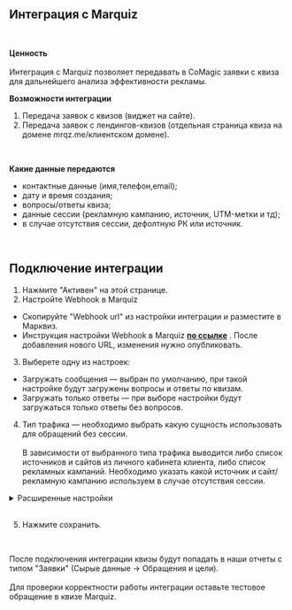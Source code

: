 ## Интеграция с Marquiz 
<br />

**Ценность**  
<br />
Интеграция с Marquiz позволяет передавать в CoMagic заявки с квиза для дальнейшего анализа эффективности рекламы. <br />

**Возможности интеграции**
1. Передача заявок с квизов (виджет на сайте).
2. Передача заявок с лендингов-квизов (отдельная страница квиза на домене mrqz.me/клиентском домене).
<br />

 **Какие данные передаются**
  
- контактные данные (имя,телефон,email);  
- дату и время создания;  
- вопросы/ответы квиза;
- данные сессии (рекламную кампанию, источник, UTM-метки и тд);  
- в случае отсутствия сессии, дефолтную РК или источник.
<br />  

## Подключение интеграции <br />

1. Нажмите "Активен" на этой странице.
2. Настройте Webhook в Marquiz <br />
  - Скопируйте "Webhook url" из настройки интеграции и разместите в Марквиз.<br />  
  - Инструкция настройки Webhook в Marquiz **[по ссылке](https://help.marquiz.ru/article/518)** . После добавления нового URL, изменения нужно опубликовать. <br />

3. Выберете одну из настроек: <br />
  - Загружать сообщения — выбран по умолчанию, при такой настройке будут загружены вопросы и ответы по квизам.<br />
  - Загружать только ответы — при выборе настройки будут загружаться только ответы без вопросов. <br />  
4. Тип трафика — необходимо выбрать какую сущность использовать для обращений без сессии.<br />  
В зависимости от выбранного типа трафика выводится либо список источников и сайтов  из личного кабинета клиента, либо список рекламных кампаний. Необходимо указать какой источник и сайт/рекламную кампанию используем в случае отсутствия сессии. <br /> 

<details>
  <summary> Расширенные настройки </summary> <br />

  При необходимости, выберите опции: <br />  
- Устанавливать теги — при выборе появится список тегов из ЛК. Необходимо выбрать из данного списка какой тег будет проставляться на обращения с настроенного квиза.
- Загружать UTM метки — при выборе будут передаваться UTM метки которые определил сервис Marquiz в текст заявки.
- Игнорировать сессию — при выборе все обращения будут загружаться принудительно в выбранную клиентом дефолтную РК или источник (в зависимости от выбранных ниже значений)

</details> 

<br />

5. Нажмите сохранить.
<br />


После подключения интеграции квизы будут попадать в наши отчеты с типом "Заявки" (Сырые данные -> Обращения и цели). <br />  
Для проверки корректности работы интеграции оставьте тестовое обращение в квизе Marquiz.

